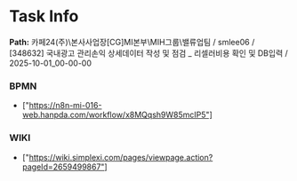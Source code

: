 # Task Info

**Path:** 카페24(주)\본사사업장\[CG]MI본부\MIH그룹\밸류업팀 / smlee06 / [348632] 국내광고 관리손익 상세데이터 작성 및 점검 _ 리셀러비용 확인 및 DB입력 / 2025-10-01_00-00-00

### BPMN
- ["https://n8n-mi-016-web.hanpda.com/workflow/x8MQqsh9W85mcIP5"]

### WIKI
- ["https://wiki.simplexi.com/pages/viewpage.action?pageId=2659499867"]

